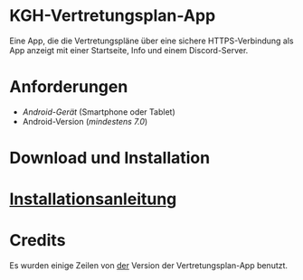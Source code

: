# KGH-Vertretungsplan-App
Eine App, die die Vertretungspläne über eine sichere HTTPS-Verbindung als App anzeigt mit einer Startseite, Info und einem Discord-Server.

# Anforderungen
 - *Android-Gerät* (Smartphone oder Tablet)
 - Android-Version (*mindestens 7.0*)
# Download und Installation
# [Installationsanleitung](https://github.com/byZeroOfficial/KGH-Vertretungsplan-App/wiki/Installationsanleitung)

# Credits
Es wurden einige Zeilen von [der](https://github.com/joseywoermann/vertretungsplan-app) Version der Vertretungsplan-App benutzt.
